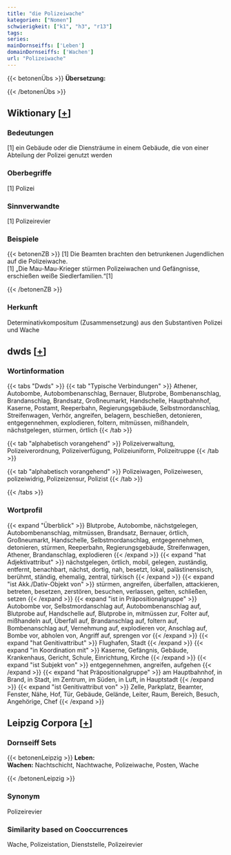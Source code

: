 ```yaml
---
title: "die Polizeiwache"
kategorien: ["Nomen"]
schwierigkeit: ["k1", "h3", "r13"]
tags:
series:
mainDornseiffs: ['Leben']
domainDornseiffs: ['Wachen']
url: "Polizeiwache"
---
```


{{< betonenÜbs >}}
**Übersetzung:**  
  
{{< /betonenÜbs >}}

## Wiktionary [[+](https://de.wiktionary.org/wiki/Polizeiwache)]

### Bedeutungen
[1] ein Gebäude oder die Diensträume in einem Gebäude, die von einer Abteilung der Polizei genutzt werden  

### Oberbegriffe
[1] Polizei  

### Sinnverwandte
[1] Polizeirevier  

### Beispiele
{{< betonenZB >}}
[1] Die Beamten brachten den betrunkenen Jugendlichen auf die Polizeiwache.  
[1] „Die Mau-Mau-Krieger stürmen Polizeiwachen und Gefängnisse, erschießen weiße Siedlerfamilien.“[1]  

{{< /betonenZB >}}
### Herkunft
Determinativkompositum (Zusammensetzung) aus den Substantiven Polizei und Wache  



## dwds [[+](https://www.dwds.de/wb/Polizeiwache)]

### Wortinformation
{{< tabs "Dwds" >}}
{{< tab "Typische Verbindungen" >}}
Athener, Autobombe, Autobombenanschlag, Bernauer, Blutprobe, Bombenanschlag, Brandanschlag, Brandsatz, Großneumarkt, Handschelle, Hauptbahnhof, Kaserne, Postamt, Reeperbahn, Regierungsgebäude, Selbstmordanschlag, Streifenwagen, Verhör, angreifen, belagern, beschießen, detonieren, entgegennehmen, explodieren, foltern, mitmüssen, mißhandeln, nächstgelegen, stürmen, örtlich
{{< /tab >}}

{{< tab "alphabetisch vorangehend" >}}
Polizeiverwaltung, Polizeiverordnung, Polizeiverfügung, Polizeiuniform, Polizeitruppe
{{< /tab >}}

{{< tab "alphabetisch vorangehend" >}}
Polizeiwagen, Polizeiwesen, polizeiwidrig, Polizeizensur, Polizist
{{< /tab >}}

{{< /tabs >}}

### Wortprofil
{{< expand "Überblick" >}} Blutprobe, Autobombe, nächstgelegen, Autobombenanschlag, mitmüssen, Brandsatz, Bernauer, örtlich, Großneumarkt, Handschelle, Selbstmordanschlag, entgegennehmen, detonieren, stürmen, Reeperbahn, Regierungsgebäude, Streifenwagen, Athener, Brandanschlag, explodieren {{< /expand >}}
{{< expand "hat Adjektivattribut" >}} nächstgelegen, örtlich, mobil, gelegen, zuständig, entfernt, benachbart, nächst, dortig, nah, besetzt, lokal, palästinensisch, berühmt, ständig, ehemalig, zentral, türkisch {{< /expand >}}
{{< expand "ist Akk./Dativ-Objekt von" >}} stürmen, angreifen, überfallen, attackieren, betreten, besetzen, zerstören, besuchen, verlassen, gelten, schließen, setzen {{< /expand >}}
{{< expand "ist in Präpositionalgruppe" >}} Autobombe vor, Selbstmordanschlag auf, Autobombenanschlag auf, Blutprobe auf, Handschelle auf, Blutprobe in, mitmüssen zur, Folter auf, mißhandeln auf, Überfall auf, Brandanschlag auf, foltern auf, Bombenanschlag auf, Vernehmung auf, explodieren vor, Anschlag auf, Bombe vor, abholen von, Angriff auf, sprengen vor {{< /expand >}}
{{< expand "hat Genitivattribut" >}} Flughafen, Stadt {{< /expand >}}
{{< expand "in Koordination mit" >}} Kaserne, Gefängnis, Gebäude, Krankenhaus, Gericht, Schule, Einrichtung, Kirche {{< /expand >}}
{{< expand "ist Subjekt von" >}} entgegennehmen, angreifen, aufgehen {{< /expand >}}
{{< expand "hat Präpositionalgruppe" >}} am Hauptbahnhof, in Brand, in Stadt, im Zentrum, im Süden, in Luft, in Hauptstadt {{< /expand >}}
{{< expand "ist Genitivattribut von" >}} Zelle, Parkplatz, Beamter, Fenster, Nähe, Hof, Tür, Gebäude, Gelände, Leiter, Raum, Bereich, Besuch, Angehörige, Chef {{< /expand >}}

## Leipzig Corpora [[+](https://corpora.uni-leipzig.de/en/res?word=Polizeiwache&corpusId=deu_newscrawl-public_2018)]

### Dornseiff Sets
{{< betonenLeipzig >}}
**Leben:**  
**Wachen:** Nachtschicht, Nachtwache, Polizeiwache, Posten, Wache  

{{< /betonenLeipzig >}}

### Synonym
Polizeirevier


### Similarity based on Cooccurrences
Wache, Polizeistation, Dienststelle, Polizeirevier

